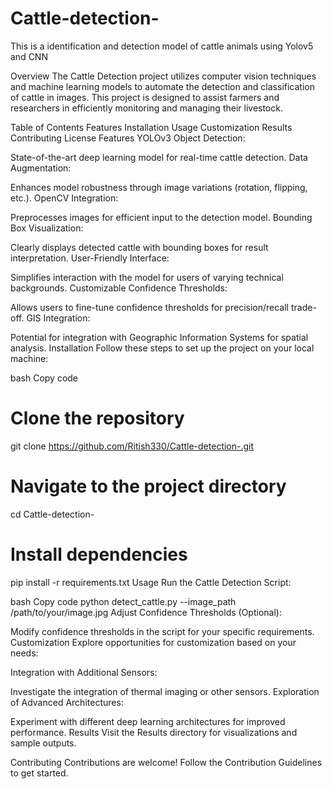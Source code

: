 # Cattle-detection-
This is a identification and detection model of cattle animals using Yolov5 and CNN

Overview
The Cattle Detection project utilizes computer vision techniques and machine learning models to automate the detection and classification of cattle in images. This project is designed to assist farmers and researchers in efficiently monitoring and managing their livestock.

Table of Contents
Features
Installation
Usage
Customization
Results
Contributing
License
Features
YOLOv3 Object Detection:

State-of-the-art deep learning model for real-time cattle detection.
Data Augmentation:

Enhances model robustness through image variations (rotation, flipping, etc.).
OpenCV Integration:

Preprocesses images for efficient input to the detection model.
Bounding Box Visualization:

Clearly displays detected cattle with bounding boxes for result interpretation.
User-Friendly Interface:

Simplifies interaction with the model for users of varying technical backgrounds.
Customizable Confidence Thresholds:

Allows users to fine-tune confidence thresholds for precision/recall trade-off.
GIS Integration:

Potential for integration with Geographic Information Systems for spatial analysis.
Installation
Follow these steps to set up the project on your local machine:

bash
Copy code
# Clone the repository
git clone https://github.com/Ritish330/Cattle-detection-.git

# Navigate to the project directory
cd Cattle-detection-

# Install dependencies
pip install -r requirements.txt
Usage
Run the Cattle Detection Script:

bash
Copy code
python detect_cattle.py --image_path /path/to/your/image.jpg
Adjust Confidence Thresholds (Optional):

Modify confidence thresholds in the script for your specific requirements.
Customization
Explore opportunities for customization based on your needs:

Integration with Additional Sensors:

Investigate the integration of thermal imaging or other sensors.
Exploration of Advanced Architectures:

Experiment with different deep learning architectures for improved performance.
Results
Visit the Results directory for visualizations and sample outputs.

Contributing
Contributions are welcome! Follow the Contribution Guidelines to get started.
